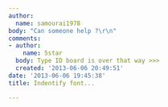 ```yaml
---
author:
  name: samourai1978
body: "Can someone help ?\r\n"
comments:
- author:
    name: 5star
  body: Type ID board is over that way >>>
  created: '2013-06-06 20:49:51'
date: '2013-06-06 19:45:38'
title: Indentify font...

---
```

